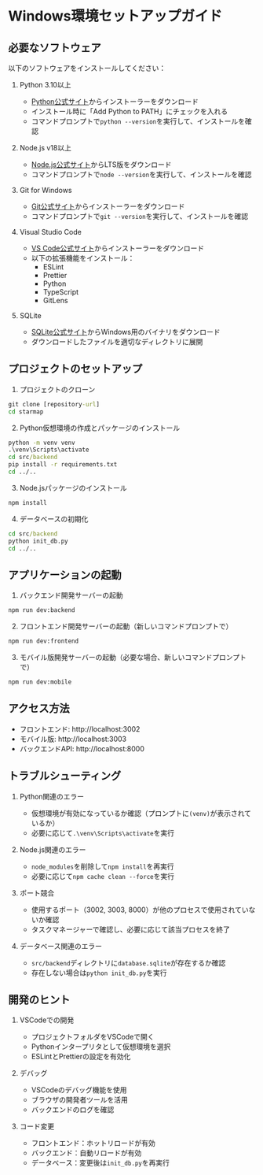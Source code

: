 # Windows環境セットアップガイド

## 必要なソフトウェア

以下のソフトウェアをインストールしてください：

1. Python 3.10以上
   - [Python公式サイト](https://www.python.org/downloads/)からインストーラーをダウンロード
   - インストール時に「Add Python to PATH」にチェックを入れる
   - コマンドプロンプトで`python --version`を実行して、インストールを確認

2. Node.js v18以上
   - [Node.js公式サイト](https://nodejs.org/)からLTS版をダウンロード
   - コマンドプロンプトで`node --version`を実行して、インストールを確認

3. Git for Windows
   - [Git公式サイト](https://git-scm.com/download/win)からインストーラーをダウンロード
   - コマンドプロンプトで`git --version`を実行して、インストールを確認

4. Visual Studio Code
   - [VS Code公式サイト](https://code.visualstudio.com/)からインストーラーをダウンロード
   - 以下の拡張機能をインストール：
     - ESLint
     - Prettier
     - Python
     - TypeScript
     - GitLens

5. SQLite
   - [SQLite公式サイト](https://www.sqlite.org/download.html)からWindows用のバイナリをダウンロード
   - ダウンロードしたファイルを適切なディレクトリに展開

## プロジェクトのセットアップ

1. プロジェクトのクローン
```cmd
git clone [repository-url]
cd starmap
```

2. Python仮想環境の作成とパッケージのインストール
```cmd
python -m venv venv
.\venv\Scripts\activate
cd src/backend
pip install -r requirements.txt
cd ../..
```

3. Node.jsパッケージのインストール
```cmd
npm install
```

4. データベースの初期化
```cmd
cd src/backend
python init_db.py
cd ../..
```

## アプリケーションの起動

1. バックエンド開発サーバーの起動
```cmd
npm run dev:backend
```

2. フロントエンド開発サーバーの起動（新しいコマンドプロンプトで）
```cmd
npm run dev:frontend
```

3. モバイル版開発サーバーの起動（必要な場合、新しいコマンドプロンプトで）
```cmd
npm run dev:mobile
```

## アクセス方法

- フロントエンド: http://localhost:3002
- モバイル版: http://localhost:3003
- バックエンドAPI: http://localhost:8000

## トラブルシューティング

1. Python関連のエラー
   - 仮想環境が有効になっているか確認（プロンプトに`(venv)`が表示されているか）
   - 必要に応じて`.\venv\Scripts\activate`を実行

2. Node.js関連のエラー
   - `node_modules`を削除して`npm install`を再実行
   - 必要に応じて`npm cache clean --force`を実行

3. ポート競合
   - 使用するポート（3002, 3003, 8000）が他のプロセスで使用されていないか確認
   - タスクマネージャーで確認し、必要に応じて該当プロセスを終了

4. データベース関連のエラー
   - `src/backend`ディレクトリに`database.sqlite`が存在するか確認
   - 存在しない場合は`python init_db.py`を実行

## 開発のヒント

1. VSCodeでの開発
   - プロジェクトフォルダをVSCodeで開く
   - Pythonインタープリタとして仮想環境を選択
   - ESLintとPrettierの設定を有効化

2. デバッグ
   - VSCodeのデバッグ機能を使用
   - ブラウザの開発者ツールを活用
   - バックエンドのログを確認

3. コード変更
   - フロントエンド：ホットリロードが有効
   - バックエンド：自動リロードが有効
   - データベース：変更後は`init_db.py`を再実行
